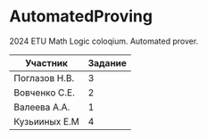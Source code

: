# AutomatedProving
2024 ETU Math Logic coloqium.  Automated prover.

| Участник      | Задание |
|---------------|---------|
| Поглазов Н.В. |    3    |
| Вовченко С.Е. |    2    |
| Валеева А.А.  |    1    |
| Кузьииных Е.М |    4    |
